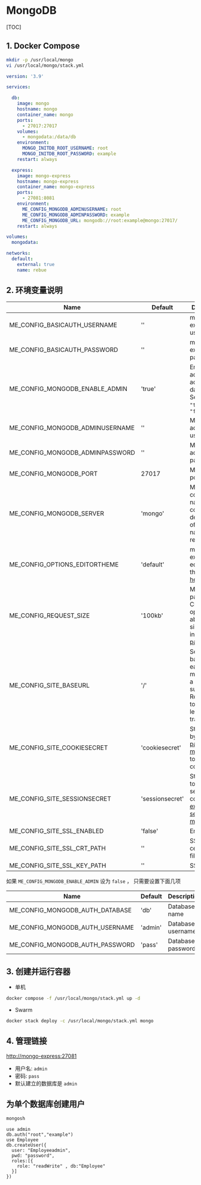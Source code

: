 # MongoDB

[TOC]

## 1. Docker Compose

```sh
mkdir -p /usr/local/mongo
vi /usr/local/mongo/stack.yml
```

```yaml
version: '3.9'

services:

  db:
    image: mongo
    hostname: mongo
    container_name: mongo
    ports:
      - 27017:27017
    volumes:
      - mongodata:/data/db
    environment:
      MONGO_INITDB_ROOT_USERNAME: root
      MONGO_INITDB_ROOT_PASSWORD: example
    restart: always

  express:
    image: mongo-express
    hostname: mongo-express
    container_name: mongo-express
    ports:
      - 27081:8081
    environment:
      ME_CONFIG_MONGODB_ADMINUSERNAME: root
      ME_CONFIG_MONGODB_ADMINPASSWORD: example
      ME_CONFIG_MONGODB_URL: mongodb://root:example@mongo:27017/
    restart: always

volumes:
  mongodata:

networks:
  default:
    external: true
    name: rebue
```

## 2. 环境变量说明

Name                            | Default         | Description
--------------------------------|-----------------|------------
ME_CONFIG_BASICAUTH_USERNAME    | ''              | mongo-express web username
ME_CONFIG_BASICAUTH_PASSWORD    | ''              | mongo-express web password
ME_CONFIG_MONGODB_ENABLE_ADMIN  | 'true'          | Enable admin access to all databases. Send strings: `"true"` or `"false"`
ME_CONFIG_MONGODB_ADMINUSERNAME | ''              | MongoDB admin username
ME_CONFIG_MONGODB_ADMINPASSWORD | ''              | MongoDB admin password
ME_CONFIG_MONGODB_PORT          | 27017           | MongoDB port
ME_CONFIG_MONGODB_SERVER        | 'mongo'         | MongoDB container name. Use comma delimited list of host names for replica sets.
ME_CONFIG_OPTIONS_EDITORTHEME   | 'default'       | mongo-express editor color theme, [more here](http://codemirror.net/demo/theme.html)
ME_CONFIG_REQUEST_SIZE          | '100kb'         | Maximum payload size. CRUD operations above this size will fail in [body-parser](https://www.npmjs.com/package/body-parser).
ME_CONFIG_SITE_BASEURL          | '/'             | Set the baseUrl to ease mounting at a subdirectory. Remember to include a leading and trailing slash.
ME_CONFIG_SITE_COOKIESECRET     | 'cookiesecret'  | String used by [cookie-parser middleware](https://www.npmjs.com/package/cookie-parser) to sign cookies.
ME_CONFIG_SITE_SESSIONSECRET    | 'sessionsecret' | String used to sign the session ID cookie by [express-session middleware](https://www.npmjs.com/package/express-session).
ME_CONFIG_SITE_SSL_ENABLED      | 'false'         | Enable SSL.
ME_CONFIG_SITE_SSL_CRT_PATH     | ''              | SSL certificate file.
ME_CONFIG_SITE_SSL_KEY_PATH     | ''              | SSL key file.

如果 `ME_CONFIG_MONGODB_ENABLE_ADMIN` 设为 `false` ， 只需要设置下面几项

Name                            | Default         | Description
--------------------------------|-----------------|------------
ME_CONFIG_MONGODB_AUTH_DATABASE | 'db'            | Database name
ME_CONFIG_MONGODB_AUTH_USERNAME | 'admin'         | Database username
ME_CONFIG_MONGODB_AUTH_PASSWORD | 'pass'          | Database password

## 3. 创建并运行容器

- 单机

```sh
docker compose -f /usr/local/mongo/stack.yml up -d
```

- Swarm

```sh
docker stack deploy -c /usr/local/mongo/stack.yml mongo
```

## 4. 管理链接

<http://mongo-express:27081>

- 用户名: `admin`
- 密码: `pass`
- 默认建立的数据库是 `admin`

## 为单个数据库创建用户

```sh
mongosh
```

```mongo
use admin
db.auth("root","example")
use Employee
db.createUser({
  user: "Employeeadmin",
  pwd: "password",
  roles:[{
    role: "readWrite" , db:"Employee"
  }]
})
```

